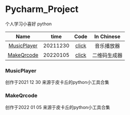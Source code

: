 # Pycharm_Project
个人学习小喜好 python

|   Name          |     time     |      Code                                                                         |     In Chinese                |
|   :----:        |     :----:                               |      :----:                                                                       |     :----:                    |
|   [MusicPlayer](#MusicPlayer)      |     20211230    |      [click](https://github.com/BlueBoxChamil/Pycharm_Project/tree/master/MusicPlayer20211223)       |     音乐播放器                 |
|   [MakeQrcode](#MakeQrcode)      |     20220105    |      [click](https://github.com/BlueBoxChamil/Pycharm_Project/tree/master/MakeQrcode20220105)       |     二维码生成器                 |


### MusicPlayer<span id="MusicPlayer"> </span>

创作于2021 12 30 来源于皮卡丘的python小工具合集

### MakeQrcode<span id="MakeQrcode"> </span>

创作于2022 01 05 来源于皮卡丘的python小工具合集
